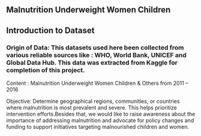 ## Malnutrition Underweight Women Children


## Introduction to Dataset
### Origin of Data: This datasets used here been collected from various reliable sources like : WHO, World Bank, UNICEF and Global Data Hub. This data was extracted from Kaggle for completion of this project.

Content : Malnutrition Underweight Women Children & Others from 2011 – 2016

Objective: Determine geographical regions, communities, or countries where malnutrition is most prevalent and severe. This helps prioritize intervention efforts.Besides that, we would like to raise awareness about the importance of addressing malnutrition and advocate for policy changes and funding to support initiatives targeting malnourished children and women.











